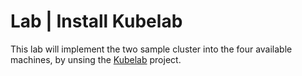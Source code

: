 # Lab | Install Kubelab

This lab will implement the two sample cluster into the four available
machines, by unsing the [Kubelab](https://github.com/mmul-it/kubelab) project.
